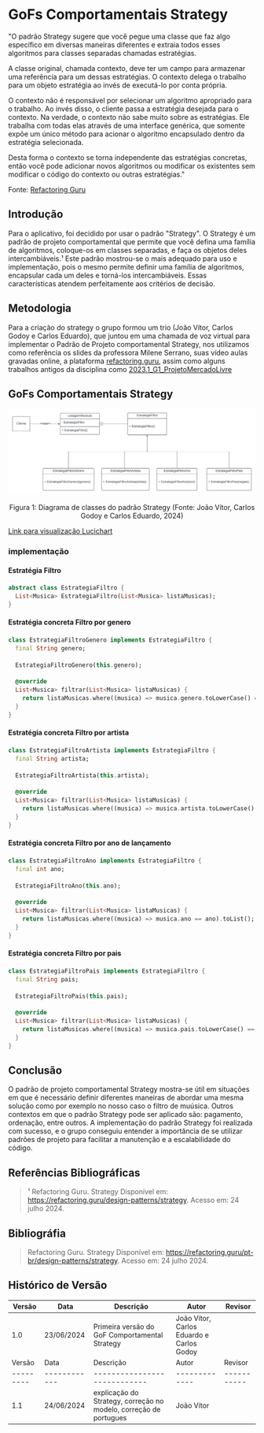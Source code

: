 # GoFs Comportamentais Strategy

"O padrão Strategy sugere que você pegue uma classe que faz algo específico em diversas maneiras diferentes e extraia todos esses algoritmos para classes separadas chamadas estratégias.

A classe original, chamada contexto, deve ter um campo para armazenar uma referência para um dessas estratégias. O contexto delega o trabalho para um objeto estratégia ao invés de executá-lo por conta própria.

O contexto não é responsável por selecionar um algoritmo apropriado para o trabalho. Ao invés disso, o cliente passa a estratégia desejada para o contexto. Na verdade, o contexto não sabe muito sobre as estratégias. Ele trabalha com todas elas através de uma interface genérica, que somente expõe um único método para acionar o algoritmo encapsulado dentro da estratégia selecionada.

Desta forma o contexto se torna independente das estratégias concretas, então você pode adicionar novos algoritmos ou modificar os existentes sem modificar o código do contexto ou outras estratégias."

Fonte: [Refactoring Guru](https://refactoring.guru/pt-br/design-patterns/strategy)

## Introdução

Para o aplicativo, foi decidido por usar o padrão "Strategy". O Strategy é um padrão de projeto comportamental que permite que você defina uma família de algoritmos, coloque-os em classes separadas, e faça os objetos deles intercambiáveis.¹ Este padrão mostrou-se o mais adequado para uso e implementação, pois o mesmo permite definir uma família de algoritmos, encapsular cada um deles e torná-los intercambiáveis. Essas características atendem perfeitamente aos critérios de decisão.

## Metodologia

Para a criação do strategy o grupo formou um trio (João Vítor, Carlos Godoy e Carlos Eduardo), que juntou em uma chamada de voz virtual para implementar o Padrão de Projeto comportamental Strategy, nos utilizamos como referência os slides da professora Milene Serrano, suas vídeo aulas gravadas online, a plataforma [refactoring.guru](https://refactoring.guru/design-patterns/strategy), assim como alguns trabalhos antigos da disciplina como [2023.1_G1_ProjetoMercadoLivre](https://unbarqdsw2023-1.github.io/2023.1_G1_ProjetoMercadoLivre/#/PadroesDeProjeto/3.2.1.Strategy)

## GoFs Comportamentais Strategy

![Figura 1](../Assets/GoFStrategy.png)

<div style="text-align: center">
  <p>Figura 1: Diagrama de classes do padrão Strategy (Fonte: João Vítor, Carlos Godoy e Carlos Eduardo, 2024)</p>
</div>

[Link para visualização Lucichart](https://lucid.app/lucidchart/975f7f68-6a93-4a32-a801-3aae98bb4caa/edit?invitationId=inv_3ad88baf-8c77-475a-b16d-ac75edce0cfb)

### implementação


#### Estratégia Filtro 
```dart
abstract class EstrategiaFiltro {
  List<Musica> EstrategiaFiltro(List<Musica> listaMusicas);
}

```

#### Estratégia concreta Filtro por genero
```dart
class EstrategiaFiltroGenero implements EstrategiaFiltro {
  final String genero;

  EstrategiaFiltroGenero(this.genero);

  @override
  List<Musica> filtrar(List<Musica> listaMusicas) {
    return listaMusicas.where((musica) => musica.genero.toLowerCase() == genero.toLowerCase()).toList();
  }
}
```

#### Estratégia concreta Filtro por artista
```dart
class EstrategiaFiltroArtista implements EstrategiaFiltro {
  final String artista;

  EstrategiaFiltroArtista(this.artista);

  @override
  List<Musica> filtrar(List<Musica> listaMusicas) {
    return listaMusicas.where((musica) => musica.artista.toLowerCase() == artista.toLowerCase()).toList();
  }
}
```

#### Estratégia concreta Filtro por ano de lançamento
```dart
class EstrategiaFiltroAno implements EstrategiaFiltro {
  final int ano;

  EstrategiaFiltroAno(this.ano);

  @override
  List<Musica> filtrar(List<Musica> listaMusicas) {
    return listaMusicas.where((musica) => musica.ano == ano).toList();
  }
}
```

#### Estratégia concreta Filtro por pais
```dart
class EstrategiaFiltroPais implements EstrategiaFiltro {
  final String pais;

  EstrategiaFiltroPais(this.pais);

  @override
  List<Musica> filtrar(List<Musica> listaMusicas) {
    return listaMusicas.where((musica) => musica.pais.toLowerCase() == pais.toLowerCase()).toList();
  }
}
```

## Conclusão 

  O padrão de projeto comportamental Strategy mostra-se útil em situações em que é necessário definir diferentes maneiras de abordar uma mesma solução como por exemplo no nosso caso o filtro de muúsica. Outros contextos em que o padrão Strategy pode ser aplicado são: pagamento, ordenação, entre outros. A implementação do padrão Strategy foi realizada com sucesso, e o grupo conseguiu entender a importância de se utilizar padrões de projeto para facilitar a manutenção e a escalabilidade do código.

## Referências Bibliográficas
> ¹ Refactoring Guru. Strategy Disponível em: <https://refactoring.guru/design-patterns/strategy>. Acesso em: 24 julho 2024.

## Bibliográfia

> Refactoring Guru. Strategy Disponível em: <https://refactoring.guru/pt-br/design-patterns/strategy>. Acesso em: 24 julho 2024.

## Histórico de Versão

| Versão  | Data       | Descrição                  | Autor                    | Revisor   |
|---------|------------|----------------------------|-------------|-----------|
| 1.0 | 23/06/2024 | Primeira versão do GoF Comportamental Strategy | João Vítor, Carlos Eduardo e Carlos Godoy | |
| Versão  | Data       | Descrição                  | Autor                    | Revisor   |
|---------|------------|----------------------------|-------------|-----------|
| 1.1 | 24/06/2024 | explicação do Strategy, correção no modelo, correção de portugues | João Vítor | |
